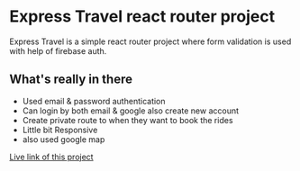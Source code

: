 # Express Travel react router project

Express Travel is a simple react router project where form validation is used with help of firebase auth.

## What's really in there

- Used email & password authentication
- Can login by both email & google also create new account
- Create private route to when they want to book the rides
- Little bit Responsive
- also used google map

[Live link of this project](https://auth-rider-project.web.app/)
